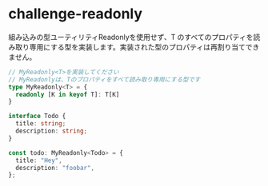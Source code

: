 # challenge-readonly

組み込みの型ユーティリティReadonly<T>を使用せず、T のすべてのプロパティを読み取り専用にする型を実装します。実装された型のプロパティは再割り当てできません。

```TypeScript
// MyReadonly<T>を実装してください
// MyReadonlyは、Tのプロパティをすべて読み取り専用にする型です
type MyReadonly<T> = {
  readonly [K in keyof T]: T[K]
}

interface Todo {
  title: string;
  description: string;
}

const todo: MyReadonly<Todo> = {
  title: "Hey",
  description: "foobar",
};
```